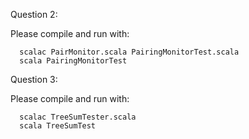 Question 2:

Please compile and run with:

      scalac PairMonitor.scala PairingMonitorTest.scala
      scala PairingMonitorTest
      
Question 3:

Please compile and run with:

      scalac TreeSumTester.scala
      scala TreeSumTest
      
 


